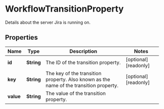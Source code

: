 

# WorkflowTransitionProperty

Details about the server Jira is running on.

## Properties

| Name | Type | Description | Notes |
|------------ | ------------- | ------------- | -------------|
|**id** | **String** | The ID of the transition property. |  [optional] [readonly] |
|**key** | **String** | The key of the transition property. Also known as the name of the transition property. |  [optional] [readonly] |
|**value** | **String** | The value of the transition property. |  |



